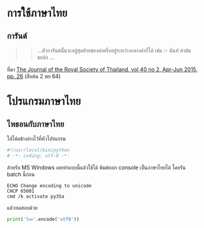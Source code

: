 # การใช้ภาษาไทย

## การันต์

>> ...ตัวการันต์นั้นจะอยู่สุดท้ายของคำหรืออยู่ระหว่างกลางคำก็ได้ เช่น :- ฉันท์ สาส์น ชอล์ก ...

ที่มา 
[The Journal of the Royal Society of Thailand, vol 40 no 2, Apr-Jun 2015, pp. 26](https://www.orst.go.th/FILEROOM/CABROYINWEB/DRAWER004/GENERAL/DATA0000/00000615.FLP/html/35/#zoom=z)
(สืบค้น 2 พย 64)

# โปรแกรมภาษาไทย

## ไพธอนกับภาษาไทย

ใส่โค้ดข้างล่างไว้ที่หัวโปรแกรม

```python
#!/usr/local/bin/python
# -*- coding: utf-8 -*-
```

สำหรับ MS Windows เคยทำแบบนี้แล้วใช้ได้ พิมพ์ออก console เป็นภาษาไทยได้
โดยรัน batch นี้ก่อน
```
ECHO Change encoding to unicode
CHCP 65001
cmd /k activate py35a
```
แล้วทดสอบด้วย
```python
print('ไทย'.encode('utf8'))
```
